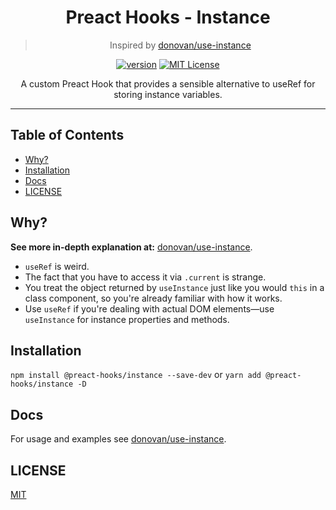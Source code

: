 <div align="center">
<h1>Preact Hooks - Instance</h1>

> Inspired by [donovan/use-instance](https://github.com/donavon/use-instance)

[![version][version-badge]][package]
[![MIT License][license-badge]][license]

<p>
A custom Preact Hook that provides a sensible alternative to useRef for storing instance variables.
</p>
</div>

<hr />

## Table of Contents

<!-- START doctoc generated TOC please keep comment here to allow auto update -->
<!-- DON'T EDIT THIS SECTION, INSTEAD RE-RUN doctoc TO UPDATE -->


- [Why?](#why)
- [Installation](#installation)
- [Docs](#docs)
- [LICENSE](#license)

<!-- END doctoc generated TOC please keep comment here to allow auto update -->

## Why? 

**See more in-depth explanation at:** [donovan/use-instance](https://github.com/donavon/use-instance#why).

- `useRef` is weird. 
- The fact that you have to access it via `.current` is strange.
- You treat the object returned by `useInstance` just like you would `this` in a class component, so you're already familiar with how it works.
- Use `useRef` if you're dealing with actual DOM elements—use `useInstance` for instance properties and methods.

## Installation

`npm install @preact-hooks/instance --save-dev` or `yarn add @preact-hooks/instance -D`

## Docs

For usage and examples see [donovan/use-instance](https://github.com/donavon/use-instance#usage).

## LICENSE

[MIT](LICENSE)

<!-- prettier-ignore-start -->
[package]: https://www.npmjs.com/package/@preact-hooks/instance
[version-badge]: https://img.shields.io/npm/v/@preact-hooks/instance
[license]: https://github.com/mihar-22/preact-hooks-instance/blob/master/LICENSE
[license-badge]: https://img.shields.io/github/license/mihar-22/preact-hooks-instance?color=b
<!-- prettier-ignore-end -->
